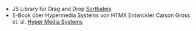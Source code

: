- JS Library für Drag and Drop [Sortbalejs](https://sortablejs.github.io/Sortable/)
- E-Book über Hypermedia Systems von HTMX Entwickler Carson Gross et. al. [Hyper Media Systems](https://hypermedia.systems)